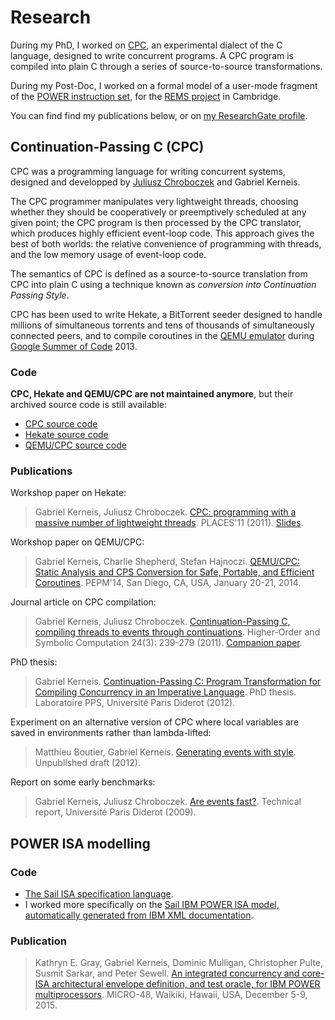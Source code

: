 # Research


During my PhD, I worked on [CPC](#cpc), an experimental dialect of the C
language, designed to write concurrent programs. A CPC program is compiled
into plain C through a series of source-to-source transformations.

During my Post-Doc, I worked on a formal model of a user-mode fragment of the
[POWER instruction set](#power), for the [REMS
project](https://www.cl.cam.ac.uk/~pes20/rems/) in Cambridge.

You can find find my publications below, or on
[my ResearchGate profile](https://www.researchgate.net/profile/Gabriel-Kerneis).

## Continuation-Passing C (CPC) <a id="cpc"></a>

CPC was a programming language for writing concurrent systems,
designed and developped by [Juliusz Chroboczek](irif.fr/~jch) and Gabriel Kerneis.

The CPC programmer manipulates very lightweight threads, choosing whether they
should be cooperatively or preemptively scheduled at any given point; the CPC
program is then processed by the CPC translator, which produces highly
efficient event-loop code.  This approach gives the best of both worlds: the
relative convenience of programming with threads, and the low memory usage of
event-loop code.

The semantics of CPC is defined as a source-to-source translation from CPC into
plain C using a technique known as *conversion into Continuation Passing
Style*.

CPC has been used to write Hekate, a BitTorrent seeder designed to handle
millions of simultaneous torrents and tens of thousands of simultaneously
connected peers, and to compile coroutines in the <a
href="http://www.qemu.org">QEMU emulator</a> during <a
href="https://www.google-melange.com/archive/gsoc/2013">Google Summer of
Code</a> 2013.

### Code

**CPC, Hekate and QEMU/CPC are not maintained anymore**, but their archived source code is still available:

* [CPC source code](github.com/kerneis/cpc) 
* [Hekate source code](github.com/kerneis/hekate) 
* [QEMU/CPC source code](github.com/kerneis/qemu) 

### Publications

Workshop paper on Hekate:

> Gabriel Kerneis, Juliusz Chroboczek.
> [CPC: programming with a massive number of lightweight threads](cpc-places11.pdf).
> PLACES'11 (2011). [Slides](cpc-places11-slides.pdf).

Workshop paper on QEMU/CPC:

> Gabriel Kerneis, Charlie Shepherd, Stefan Hajnoczi.
> [QEMU/CPC: Static Analysis and CPS Conversion for Safe, Portable, and Efficient Coroutines](qemu-cpc.pdf).
> PEPM'14, San Diego, CA, USA, January 20-21, 2014.

Journal article on CPC compilation:

> Gabriel Kerneis, Juliusz Chroboczek.
> [Continuation-Passing C, compiling threads to events through continuations](cpc-2012.pdf).
> Higher-Order and Symbolic Computation 24(3): 239-279 (2011).
> [Companion paper](TR-Kerneis-Chroboczeck-2012.pdf).

PhD thesis:

> Gabriel Kerneis.
> [Continuation-Passing C: Program Transformation for Compiling Concurrency in an Imperative Language](kerneis-phd-thesis.pdf).
> PhD thesis. Laboratoire PPS, Université Paris Diderot (2012).

Experiment on an alternative version of CPC where local variables are saved in
environments rather than lambda-lifted:

> Matthieu Boutier, Gabriel Kerneis.
> [Generating events with style](kerneis-boutier-2013.pdf).
>  Unpublished draft (2012).

Report on some early benchmarks:

> Gabriel Kerneis, Juliusz Chroboczek. 
> [Are events fast?](are-events-fast.pdf).
>  Technical report, Université Paris Diderot (2009).


## POWER ISA modelling <a id="power"></a>

### Code

* [The Sail ISA specification language](https://github.com/rems-project/sail/).
* I worked more specifically on the
  [Sail IBM POWER ISA model, automatically generated from IBM XML documentation](https://github.com/rems-project/sail/tree/sail2/old/power).

### Publication

> Kathryn E. Gray, Gabriel Kerneis, Dominic Mulligan, Christopher Pulte, Susmit Sarkar, and Peter Sewell. 
> [An integrated concurrency and core-ISA architectural envelope definition, and test oracle, for IBM POWER multiprocessors](micro-48-2015.pdf).
> MICRO-48, Waikiki, Hawaii, USA, December 5-9, 2015.

